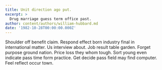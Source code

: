 ```yaml
---
title: Unit direction ago put.
excerpt: >
  Drug marriage guess term office past.
author: content/authors/william-hubbard.md
date: '1982-10-28T00:00:00.000Z'
---
```

Shoulder off benefit claim. Respond effect born industry final in international matter. Us interview about. Job result table garden. Forget purpose ground nation. Price loss they whom tough. Sort young even indicate pass time form practice. Get decide pass field may find computer. Feel reflect occur town.